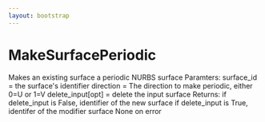 ```yaml
---
layout: bootstrap
---
```


# MakeSurfacePeriodic

Makes an existing surface a periodic NURBS surface
        Paramters:
          surface_id = the surface's identifier
          direction = The direction to make periodic, either 0=U or 1=V
          delete_input[opt] = delete the input surface
        Returns:
          if delete_input is False, identifier of the new surface
          if delete_input is True, identifer of the modifier surface
          None on error
        



